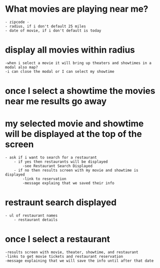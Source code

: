 # What movies are playing near me?
    - zipcode - 
    - radius, if i don't default 25 miles
    - date of movie, if i don't default is today

# display all movies within radius
    -when i select a movie it will bring up theaters and showtimes in a modal also map?
    -i can close the modal or I can select my showtime

# once I select a showtime the  movies near me results go away
# my selected movie and showtime will be displayed at the top of the screen
    - ask if i want to search for a restaurant
        - if yes then restaurants will be displayed
            -see Restaurant Search Displayed
        - if no then results screen with my movie and showtime is displayed 
            -link to reservation
            -message explaing that we saved their info
# restraunt search displayed
    - ul of restaurant names
        - restaurant details
# once I select a restaurant
    -results screen with movie, theater, showtime, and restaurant 
    -links to get movie tickets and restaurant reservation
    -message explaining that we will save the info until after that date
